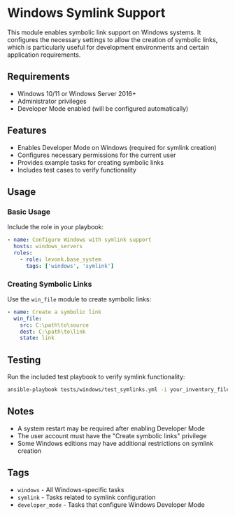 # Windows Symlink Support

This module enables symbolic link support on Windows systems. It configures the necessary settings to allow the creation of symbolic links, which is particularly useful for development environments and certain application requirements.

## Requirements

- Windows 10/11 or Windows Server 2016+
- Administrator privileges
- Developer Mode enabled (will be configured automatically)

## Features

- Enables Developer Mode on Windows (required for symlink creation)
- Configures necessary permissions for the current user
- Provides example tasks for creating symbolic links
- Includes test cases to verify functionality

## Usage

### Basic Usage

Include the role in your playbook:

```yaml
- name: Configure Windows with symlink support
  hosts: windows_servers
  roles:
    - role: levonk.base_system
      tags: ['windows', 'symlink']
```

### Creating Symbolic Links

Use the `win_file` module to create symbolic links:

```yaml
- name: Create a symbolic link
  win_file:
    src: C:\path\to\source
    dest: C:\path\to\link
    state: link
```

## Testing

Run the included test playbook to verify symlink functionality:

```bash
ansible-playbook tests/windows/test_symlinks.yml -i your_inventory_file
```

## Notes

- A system restart may be required after enabling Developer Mode
- The user account must have the "Create symbolic links" privilege
- Some Windows editions may have additional restrictions on symlink creation

## Tags

- `windows` - All Windows-specific tasks
- `symlink` - Tasks related to symlink configuration
- `developer_mode` - Tasks that configure Windows Developer Mode
